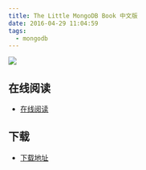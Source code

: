 ```yaml
---
title: The Little MongoDB Book 中文版
date: 2016-04-29 11:04:59
tags:
  - mongodb
---
```


![](http://box.kancloud.cn/2015-06-22_55877f7eed7d2_173x231.jpg?imageMogr2/thumbnail/173x231!/interlace/1/quality/100)

<!--more-->

## 在线阅读 ##

+ [在线阅读](http://www.kancloud.cn/thinkphp/the-little-mongodb-book)

## 下载 ##

+ [下载地址](http://www.kancloud.cn/thinkphp/the-little-mongodb-book)
